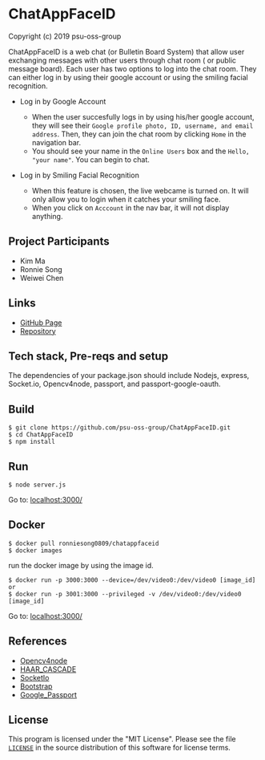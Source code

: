 # ChatAppFaceID

Copyright (c) 2019 psu-oss-group

ChatAppFaceID is a web chat (or Bulletin Board System) that allow user exchanging messages with other users through chat room ( or public message board). Each user has two options to log into the chat room. They can either log in by using their google account or using the smiling facial recognition.

- Log in by Google Account

  - When the user succesfully logs in by using his/her google account, they will see their `Google profile photo, ID, username, and email address`. Then, they can join the chat room by clicking `Home` in the navigation bar.
  - You should see your name in the `Online Users` box and the `Hello, "your name"`. You can begin to chat.

- Log in by Smiling Facial Recognition
  - When this feature is chosen, the live webcame is turned on. It will only allow you to login when it catches your smiling face.
  - When you click on `Acccount` in the nav bar, it will not display anything.

## Project Participants

- Kim Ma
- Ronnie Song
- Weiwei Chen

## Links

- [GitHub Page](https://psu-oss-group.github.io/ChatAppFaceID/)
- [Repository](https://github.com/psu-oss-group)

## Tech stack, Pre-reqs and setup

The dependencies of your package.json should include Nodejs, express, Socket.io, Opencv4node, passport, and passport-google-oauth.

## Build

```shell
$ git clone https://github.com/psu-oss-group/ChatAppFaceID.git
$ cd ChatAppFaceID
$ npm install

```

## Run

```shell
$ node server.js
```

Go to: [localhost:3000/](http://localhost:3000/)

## Docker
```shell
$ docker pull ronniesong0809/chatappfaceid
$ docker images
```
run the docker image by using the image id.
```shell
$ docker run -p 3000:3000 --device=/dev/video0:/dev/video0 [image_id]
or
$ docker run -p 3001:3000 --privileged -v /dev/video0:/dev/video0 [image_id]
```
Go to: [localhost:3000/](http://localhost:3000/)

## References

- [Opencv4node](https://github.com/justadudewhohacks/opencv4nodejs)
- [HAAR_CASCADE](https://www.bogotobogo.com/python/OpenCV_Python/python_opencv3_Image_Object_Detection_Face_Detection_Haar_Cascade_Classifiers.php)
- [SocketIo](https://socket.io/docs/)
- [Bootstrap](https://getbootstrap.com/docs/4.0/getting-started/introduction/)
- [Google_Passport](http://www.passportjs.org/docs/google/)

## License

This program is licensed under the "MIT License". Please
see the file [`LICENSE`](https://github.com/psu-oss-group/ChatAppFaceID/blob/master/LICENSE) in the source distribution of this
software for license terms.